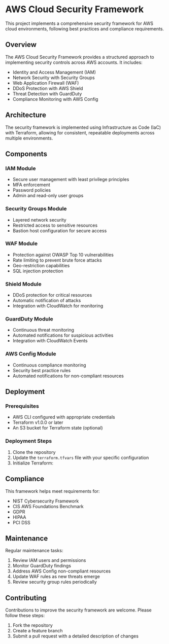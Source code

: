 # AWS Cloud Security Framework

This project implements a comprehensive security framework for AWS cloud environments, following best practices and compliance requirements.

## Overview

The AWS Cloud Security Framework provides a structured approach to implementing security controls across AWS accounts. It includes:

- Identity and Access Management (IAM)
- Network Security with Security Groups
- Web Application Firewall (WAF)
- DDoS Protection with AWS Shield
- Threat Detection with GuardDuty
- Compliance Monitoring with AWS Config

## Architecture

The security framework is implemented using Infrastructure as Code (IaC) with Terraform, allowing for consistent, repeatable deployments across multiple environments.

## Components

### IAM Module
- Secure user management with least privilege principles
- MFA enforcement
- Password policies
- Admin and read-only user groups

### Security Groups Module
- Layered network security
- Restricted access to sensitive resources
- Bastion host configuration for secure access

### WAF Module
- Protection against OWASP Top 10 vulnerabilities
- Rate limiting to prevent brute force attacks
- Geo-restriction capabilities
- SQL injection protection

### Shield Module
- DDoS protection for critical resources
- Automatic notification of attacks
- Integration with CloudWatch for monitoring

### GuardDuty Module
- Continuous threat monitoring
- Automated notifications for suspicious activities
- Integration with CloudWatch Events

### AWS Config Module
- Continuous compliance monitoring
- Security best practice rules
- Automated notifications for non-compliant resources

## Deployment

### Prerequisites
- AWS CLI configured with appropriate credentials
- Terraform v1.0.0 or later
- An S3 bucket for Terraform state (optional)

### Deployment Steps

1. Clone the repository
2. Update the `terraform.tfvars` file with your specific configuration
3. Initialize Terraform:

## Compliance

This framework helps meet requirements for:
- NIST Cybersecurity Framework
- CIS AWS Foundations Benchmark
- GDPR
- HIPAA
- PCI DSS

## Maintenance

Regular maintenance tasks:
1. Review IAM users and permissions
2. Monitor GuardDuty findings
3. Address AWS Config non-compliant resources
4. Update WAF rules as new threats emerge
5. Review security group rules periodically

## Contributing

Contributions to improve the security framework are welcome. Please follow these steps:
1. Fork the repository
2. Create a feature branch
3. Submit a pull request with a detailed description of changes